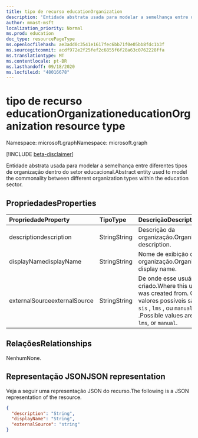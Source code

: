 ```yaml
---
title: tipo de recurso educationOrganization
description: 'Entidade abstrata usada para modelar a semelhança entre diferentes tipos de organização dentro do setor educacional.  '
author: mmast-msft
localization_priority: Normal
ms.prod: education
doc_type: resourcePageType
ms.openlocfilehash: ae3add0c3541e1617fec6bb71f0e05bb8fdc1b3f
ms.sourcegitcommit: acdf972e2f25fef2c6855f6f28a63c0762228ffa
ms.translationtype: MT
ms.contentlocale: pt-BR
ms.lasthandoff: 09/18/2020
ms.locfileid: "48016678"
---
```

# <a name="educationorganization-resource-type"></a><span data-ttu-id="d3169-103">tipo de recurso educationOrganization</span><span class="sxs-lookup"><span data-stu-id="d3169-103">educationOrganization resource type</span></span>

<span data-ttu-id="d3169-104">Namespace: microsoft.graph</span><span class="sxs-lookup"><span data-stu-id="d3169-104">Namespace: microsoft.graph</span></span>

[!INCLUDE [beta-disclaimer](../../includes/beta-disclaimer.md)]

<span data-ttu-id="d3169-105">Entidade abstrata usada para modelar a semelhança entre diferentes tipos de organização dentro do setor educacional.</span><span class="sxs-lookup"><span data-stu-id="d3169-105">Abstract entity used to model the commonality between different organization types within the education sector.</span></span>

## <a name="properties"></a><span data-ttu-id="d3169-106">Propriedades</span><span class="sxs-lookup"><span data-stu-id="d3169-106">Properties</span></span>

| <span data-ttu-id="d3169-107">Propriedade</span><span class="sxs-lookup"><span data-stu-id="d3169-107">Property</span></span>       | <span data-ttu-id="d3169-108">Tipo</span><span class="sxs-lookup"><span data-stu-id="d3169-108">Type</span></span>   | <span data-ttu-id="d3169-109">Descrição</span><span class="sxs-lookup"><span data-stu-id="d3169-109">Description</span></span>                                                                       |
| :------------- | :----- | :-------------------------------------------------------------------------------- |
| <span data-ttu-id="d3169-110">description</span><span class="sxs-lookup"><span data-stu-id="d3169-110">description</span></span>    | <span data-ttu-id="d3169-111">String</span><span class="sxs-lookup"><span data-stu-id="d3169-111">String</span></span> | <span data-ttu-id="d3169-112">Descrição da organização.</span><span class="sxs-lookup"><span data-stu-id="d3169-112">Organization description.</span></span>                                                         |
| <span data-ttu-id="d3169-113">displayName</span><span class="sxs-lookup"><span data-stu-id="d3169-113">displayName</span></span>    | <span data-ttu-id="d3169-114">String</span><span class="sxs-lookup"><span data-stu-id="d3169-114">String</span></span> | <span data-ttu-id="d3169-115">Nome de exibição da organização.</span><span class="sxs-lookup"><span data-stu-id="d3169-115">Organization display name.</span></span>                                                        |
| <span data-ttu-id="d3169-116">externalSource</span><span class="sxs-lookup"><span data-stu-id="d3169-116">externalSource</span></span> | <span data-ttu-id="d3169-117">String</span><span class="sxs-lookup"><span data-stu-id="d3169-117">String</span></span> | <span data-ttu-id="d3169-118">De onde esse usuário foi criado.</span><span class="sxs-lookup"><span data-stu-id="d3169-118">Where this user was created from.</span></span> <span data-ttu-id="d3169-119">Os valores possíveis são: `sis` , `lms` , ou `manual` .</span><span class="sxs-lookup"><span data-stu-id="d3169-119">Possible values are: `sis`, `lms`, or `manual`.</span></span> |

## <a name="relationships"></a><span data-ttu-id="d3169-120">Relações</span><span class="sxs-lookup"><span data-stu-id="d3169-120">Relationships</span></span>

<span data-ttu-id="d3169-121">Nenhum</span><span class="sxs-lookup"><span data-stu-id="d3169-121">None.</span></span>

## <a name="json-representation"></a><span data-ttu-id="d3169-122">Representação JSON</span><span class="sxs-lookup"><span data-stu-id="d3169-122">JSON representation</span></span>

<span data-ttu-id="d3169-123">Veja a seguir uma representação JSON do recurso.</span><span class="sxs-lookup"><span data-stu-id="d3169-123">The following is a JSON representation of the resource.</span></span>

<!-- {
  "blockType": "resource",
  "optionalProperties": [

  ],
  "@odata.type": "microsoft.graph.educationOrganization"
}-->

```json
{
  "description": "String",
  "displayName": "String",
  "externalSource": "string"
}
```

<!-- uuid: 8fcb5dbc-d5aa-4681-8e31-b001d5168d79
2015-10-25 14:57:30 UTC -->
<!--
{
  "type": "#page.annotation",
  "description": "educationOrganization resource",
  "keywords": "",
  "section": "documentation",
  "tocPath": "",
  "suppressions": []
}
-->


